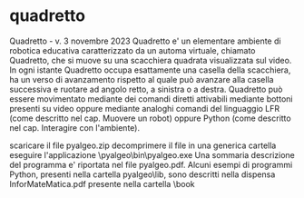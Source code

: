 # quadretto
Quadretto - v. 3 novembre 2023
Quadretto e' un elementare ambiente di robotica educativa caratterizzato da un automa virtuale, 
chiamato Quadretto, che si muove su una scacchiera quadrata visualizzata sul video. 
In ogni istante Quadretto occupa esattamente una casella della scacchiera,
ha un verso di avanzamento rispetto al quale può avanzare alla casella 
successiva e ruotare ad angolo retto, a sinistra o a destra. 
Quadretto può essere movimentato mediante dei comandi diretti attivabili mediante
bottoni presenti su video oppure mediante analoghi comandi 
del linguaggio LFR (come descritto nel cap. Muovere un robot) 
oppure Python (come descritto nel cap. Interagire con l'ambiente).

scaricare il file pyalgeo.zip
decomprimere il file in una generica cartella
eseguire l'applicazione \pyalgeo\bin\pyalgeo.exe Una sommaria descrizione del programma e' riportata nel file pyalgeo.pdf. Alcuni esempi di programmi Python, presenti nella cartella pyalgeo\lib, sono descritti nella dispensa InforMateMatica.pdf presente nella cartella \book
